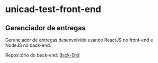 # unicad-test-front-end

<h2>Gerenciador de entregas</h2>
<p>Gerenciador de entregas desenvolvido usando ReactJS no front-end e NodeJS no back-end.</p>
<p>Repositório do back-end: <a href="https://github.com/gabrielsaintz/unicad-test-back-end">Back-End</a>  </p>
